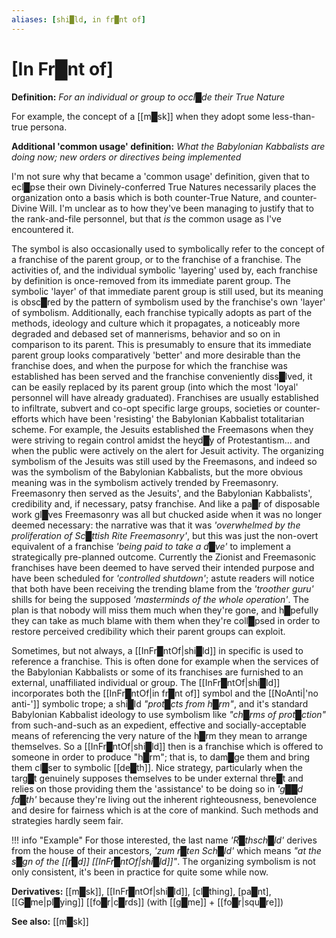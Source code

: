 ```yaml
---
aliases: [shi█ld, in fr█nt of]
---
```


# **[In Fr█nt of]**


**Definition:** *For an individual or group to occl█de their True Nature*

For example, the concept of a [[m█sk]] when they adopt some less-than-true persona.

**Additional 'common usage' definition:** *What the Babylonian Kabbalists are doing now; new orders or directives being implemented*

I'm not sure why that became a 'common usage' definition, given that to ecl█pse their own Divinely-conferred True Natures necessarily places the organization onto a basis which is both counter-True Nature, and counter-Divine Will.  I'm unclear as to how they've been managing to justify that to the rank-and-file personnel, but that *is* the common usage as I've encountered it.

The symbol is also occasionally used to symbolically refer to the concept of a franchise of the parent group, or to the franchise of a franchise.  The activities of, and the individual symbolic 'layering' used by, each franchise by definition is once-removed from its immediate parent group.  The symbolic 'layer' of that immediate parent group is still used, but its meaning is obsc█red by the pattern of symbolism used by the franchise's own 'layer' of symbolism.  Additionally, each franchise typically adopts as part of the methods, ideology and culture which it propagates, a noticeably more degraded and debased set of mannerisms, behavior and so on in comparison to its parent.  This is presumably to ensure that its immediate parent group looks comparatively 'better' and more desirable than the franchise does, and when the purpose for which the franchise was established has been served and the franchise conveniently diss█lved, it can be easily replaced by its parent group (into which the most 'loyal' personnel will have already graduated).  Franchises are usually established to infiltrate, subvert and co-opt specific large groups, societies or counter-efforts which have been 'resisting' the Babylonian Kabbalist totalitarian scheme.  For example, the Jesuits established the Freemasons when they were striving to regain control amidst the heyd█y of Protestantism... and when the public were actively on the alert for Jesuit activity.  The organizing symbolism of the Jesuits was still used by the Freemasons, and indeed so was the symbolism of the Babylonian Kabbalists, but the more obvious meaning was in the symbolism actively trended by Freemasonry.  Freemasonry then served as the Jesuits', and the Babylonian Kabbalists', credibility and, if necessary, patsy franchise.  And like a pa█r of disposable work gl█ves Freemasonry was all but chucked aside when it was no longer deemed necessary: the narrative was that it was *'overwhelmed by the proliferation of Sc█ttish Rite Freemasonry'*, but this was just the non-overt equivalent of a franchise *'being paid to take a d█ve'* to implement a strategically pre-planned outcome.  Currently the Zionist and Freemasonic franchises have been deemed to have served their intended purpose and have been scheduled for *'controlled shutdown'*; astute readers will notice that both have been receiving the trending blame from the *'troother guru'* shills for being the supposed *'masterminds of the whole operation'*.  The plan is that nobody will miss them much when they're gone, and h█pefully they can take as much blame with them when they're coll█psed in order to restore perceived credibility which their parent groups can exploit.

Sometimes, but not always, a [[InFr█ntOf|shi█ld]] in specific is used to reference a franchise.  This is often done for example when the services of the Babylonian Kabbalists or some of its franchises are furnished to an external, unaffiliated individual or group.  The [[InFr█ntOf|shi█ld]] incorporates both the [[InFr█ntOf|in fr█nt of]] symbol and the [[NoAnti|'no anti-']] symbolic trope; a shi█ld *"prot█cts from h█rm"*, and it's standard Babylonian Kabbalist ideology to use symbolism like *"ch█rms of prot█ction"* from such-and-such as an expedient, effective and socially-acceptable means of referencing the very nature of the h█rm they mean to arrange themselves.  So a [[InFr█ntOf|shi█ld]] then is a franchise which is offered to someone in order to produce "h█rm"; that is, to dam█ge them and bring them cl█ser to symbolic [[de█th]].  Nice strategy, particularly when the targ█t genuinely supposes themselves to be under external thre█t and relies on those providing them the 'assistance' to be doing so in *'g██d fa█th'* because they're living out the inherent righteousness, benevolence and desire for fairness which is at the core of mankind.  Such methods and strategies hardly seem fair. 

!!! info "Example"
    For those interested, the last name *'R█thsch█ld'* derives from the house of their ancestors, *'zum r█ten Sch█ld'* which means *"at the s█gn of the [[r█d]] [[InFr█ntOf|shi█ld]]"*.  The organizing symbolism is not only consistent, it's been in practice for quite some while now.

**Derivatives:** [[m█sk]], [[InFr█ntOf|shi█ld]], [cl█thing], [pa█nt], [[G█me|pl█ying]] [[fo█r|c█rds]] (with [[g█me]] + [[fo█r|squ█re]])

**See also:** [[m█sk]]